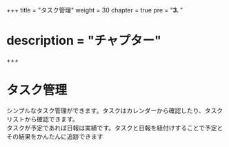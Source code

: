 +++
title = "タスク管理"
weight = 30
chapter = true
pre = "<b>3. </b>"
# description = "チャプター"
+++

# タスク管理

シンプルなタスク管理ができます。タスクはカレンダーから確認したり、タスクリストから確認できます。  
タスクが予定であれば日報は実績です。タスクと日報を紐付けすることで予定とその結果をかんたんに追跡できます
